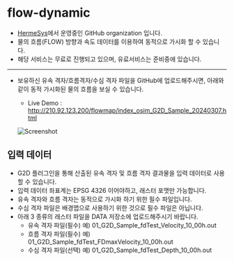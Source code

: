 # flow-dynamic
- [HermeSys](https://hermesys.cafe24.com/)에서 운영중인 GitHub organization 입니다.
- 물의 흐름(FLOW) 방향과 속도 데이터를 이용하여 동적으로 가시화 할 수 있습니다.
- 해당 서비스는 무료로 진행되고 있으며, 유료서비스는 준비중에 있습니다.

 ---
 

- 보유하신 유속 격자/흐름격자/수심 격자 파일을 GitHub에 업로드해주시면, 아래와 같이 동적 가시화된 물의 흐름을 보실 수 있습니다.

  - Live Demo : http://210.92.123.200/flowmap/index_osim_G2D_Sample_20240307.html
  
  ![Screenshot](/screenshots/Cheongmicheon_Dynamic_flow.gif?raw=true)

## 입력 데이터
- G2D 플러그인을 통해 산출된 유속 격자 및 흐름 격자 결과물을 입력 데이터로 사용할 수 있습니다. 
- 입력 데이터 좌표계는 EPSG 4326 이어야하고, 래스터 포맷만 가능합니다.
- 유속 격자와 흐름 격자는 동적으로 가시화 하기 위한 필수 파일입니다.
- 수심 격자 파일은 배경맵으로 사용하기 위한 것으로 필수 파일은 아닙니다.
- 아래 3 종류의 래스터 파일을 DATA 저장소에 업로드해주시기 바랍니다.
  - 유속 격자 파일(필수) 예) 01_G2D_Sample_fdTest_Velocity_10_00h.out
  - 흐름 격자 파일(필수) 예) 01_G2D_Sample_fdTest_FDmaxVelocity_10_00h.out
  - 수심 격자 파일(선택) 예) 01_G2D_Sample_fdTest_Depth_10_00h.out

